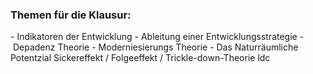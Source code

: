 ### Themen für die Klausur:
- Indikatoren der Entwicklung
- Ableitung einer Entwicklungsstrategie
- Depadenz Theorie
- Moderniesierungs Theorie
- Das Naturräumliche Potentzial
Sickereffekt / Folgeeffekt / Trickle-down-Theorie
ldc




